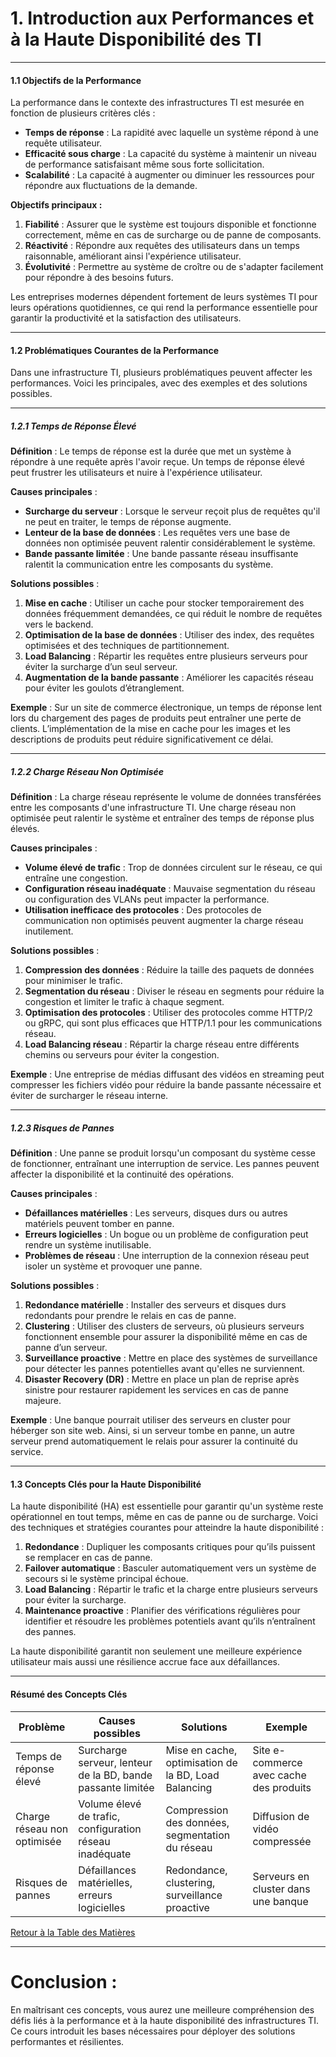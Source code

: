 # **1. Introduction aux Performances et à la Haute Disponibilité des TI**

---

#### **1.1 Objectifs de la Performance**

La performance dans le contexte des infrastructures TI est mesurée en fonction de plusieurs critères clés : 
- **Temps de réponse** : La rapidité avec laquelle un système répond à une requête utilisateur.
- **Efficacité sous charge** : La capacité du système à maintenir un niveau de performance satisfaisant même sous forte sollicitation.
- **Scalabilité** : La capacité à augmenter ou diminuer les ressources pour répondre aux fluctuations de la demande.

**Objectifs principaux :**
1. **Fiabilité** : Assurer que le système est toujours disponible et fonctionne correctement, même en cas de surcharge ou de panne de composants.
2. **Réactivité** : Répondre aux requêtes des utilisateurs dans un temps raisonnable, améliorant ainsi l'expérience utilisateur.
3. **Évolutivité** : Permettre au système de croître ou de s'adapter facilement pour répondre à des besoins futurs.

Les entreprises modernes dépendent fortement de leurs systèmes TI pour leurs opérations quotidiennes, ce qui rend la performance essentielle pour garantir la productivité et la satisfaction des utilisateurs.

---

#### **1.2 Problématiques Courantes de la Performance**

Dans une infrastructure TI, plusieurs problématiques peuvent affecter les performances. Voici les principales, avec des exemples et des solutions possibles.

---

##### **1.2.1 Temps de Réponse Élevé**

**Définition** : Le temps de réponse est la durée que met un système à répondre à une requête après l'avoir reçue. Un temps de réponse élevé peut frustrer les utilisateurs et nuire à l'expérience utilisateur.

**Causes principales** :
- **Surcharge du serveur** : Lorsque le serveur reçoit plus de requêtes qu'il ne peut en traiter, le temps de réponse augmente.
- **Lenteur de la base de données** : Les requêtes vers une base de données non optimisée peuvent ralentir considérablement le système.
- **Bande passante limitée** : Une bande passante réseau insuffisante ralentit la communication entre les composants du système.

**Solutions possibles** :
1. **Mise en cache** : Utiliser un cache pour stocker temporairement des données fréquemment demandées, ce qui réduit le nombre de requêtes vers le backend.
2. **Optimisation de la base de données** : Utiliser des index, des requêtes optimisées et des techniques de partitionnement.
3. **Load Balancing** : Répartir les requêtes entre plusieurs serveurs pour éviter la surcharge d’un seul serveur.
4. **Augmentation de la bande passante** : Améliorer les capacités réseau pour éviter les goulots d’étranglement.

**Exemple** : Sur un site de commerce électronique, un temps de réponse lent lors du chargement des pages de produits peut entraîner une perte de clients. L’implémentation de la mise en cache pour les images et les descriptions de produits peut réduire significativement ce délai.

---

##### **1.2.2 Charge Réseau Non Optimisée**

**Définition** : La charge réseau représente le volume de données transférées entre les composants d'une infrastructure TI. Une charge réseau non optimisée peut ralentir le système et entraîner des temps de réponse plus élevés.

**Causes principales** :
- **Volume élevé de trafic** : Trop de données circulent sur le réseau, ce qui entraîne une congestion.
- **Configuration réseau inadéquate** : Mauvaise segmentation du réseau ou configuration des VLANs peut impacter la performance.
- **Utilisation inefficace des protocoles** : Des protocoles de communication non optimisés peuvent augmenter la charge réseau inutilement.

**Solutions possibles** :
1. **Compression des données** : Réduire la taille des paquets de données pour minimiser le trafic.
2. **Segmentation du réseau** : Diviser le réseau en segments pour réduire la congestion et limiter le trafic à chaque segment.
3. **Optimisation des protocoles** : Utiliser des protocoles comme HTTP/2 ou gRPC, qui sont plus efficaces que HTTP/1.1 pour les communications réseau.
4. **Load Balancing réseau** : Répartir la charge réseau entre différents chemins ou serveurs pour éviter la congestion.

**Exemple** : Une entreprise de médias diffusant des vidéos en streaming peut compresser les fichiers vidéo pour réduire la bande passante nécessaire et éviter de surcharger le réseau interne.

---

##### **1.2.3 Risques de Pannes**

**Définition** : Une panne se produit lorsqu'un composant du système cesse de fonctionner, entraînant une interruption de service. Les pannes peuvent affecter la disponibilité et la continuité des opérations.

**Causes principales** :
- **Défaillances matérielles** : Les serveurs, disques durs ou autres matériels peuvent tomber en panne.
- **Erreurs logicielles** : Un bogue ou un problème de configuration peut rendre un système inutilisable.
- **Problèmes de réseau** : Une interruption de la connexion réseau peut isoler un système et provoquer une panne.

**Solutions possibles** :
1. **Redondance matérielle** : Installer des serveurs et disques durs redondants pour prendre le relais en cas de panne.
2. **Clustering** : Utiliser des clusters de serveurs, où plusieurs serveurs fonctionnent ensemble pour assurer la disponibilité même en cas de panne d’un serveur.
3. **Surveillance proactive** : Mettre en place des systèmes de surveillance pour détecter les pannes potentielles avant qu'elles ne surviennent.
4. **Disaster Recovery (DR)** : Mettre en place un plan de reprise après sinistre pour restaurer rapidement les services en cas de panne majeure.

**Exemple** : Une banque pourrait utiliser des serveurs en cluster pour héberger son site web. Ainsi, si un serveur tombe en panne, un autre serveur prend automatiquement le relais pour assurer la continuité du service.

---

#### **1.3 Concepts Clés pour la Haute Disponibilité**

La haute disponibilité (HA) est essentielle pour garantir qu'un système reste opérationnel en tout temps, même en cas de panne ou de surcharge. Voici des techniques et stratégies courantes pour atteindre la haute disponibilité :

1. **Redondance** : Dupliquer les composants critiques pour qu’ils puissent se remplacer en cas de panne.
2. **Failover automatique** : Basculer automatiquement vers un système de secours si le système principal échoue.
3. **Load Balancing** : Répartir le trafic et la charge entre plusieurs serveurs pour éviter la surcharge.
4. **Maintenance proactive** : Planifier des vérifications régulières pour identifier et résoudre les problèmes potentiels avant qu’ils n’entraînent des pannes.

La haute disponibilité garantit non seulement une meilleure expérience utilisateur mais aussi une résilience accrue face aux défaillances.

---

#### **Résumé des Concepts Clés**

| Problème               | Causes possibles                              | Solutions                          | Exemple                                  |
|------------------------|-----------------------------------------------|------------------------------------|------------------------------------------|
| Temps de réponse élevé | Surcharge serveur, lenteur de la BD, bande passante limitée | Mise en cache, optimisation de la BD, Load Balancing | Site e-commerce avec cache des produits |
| Charge réseau non optimisée | Volume élevé de trafic, configuration réseau inadéquate | Compression des données, segmentation du réseau | Diffusion de vidéo compressée            |
| Risques de pannes      | Défaillances matérielles, erreurs logicielles | Redondance, clustering, surveillance proactive | Serveurs en cluster dans une banque      |

[Retour à la Table des Matières](#)

---

# Conclusion :

En maîtrisant ces concepts, vous aurez une meilleure compréhension des défis liés à la performance et à la haute disponibilité des infrastructures TI. Ce cours introduit les bases nécessaires pour déployer des solutions performantes et résilientes.

